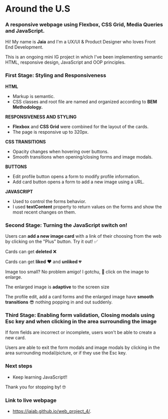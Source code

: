 # Around the U.S
### A responsive webpage using **Flexbox**,  **CSS Grid**,  **Media Queries** and JavaScript.

Hi! My name is **Jaia** and I'm a UX/UI & Product Designer who loves Front End Development.

This is an ongoing mini IG project in which I've been implementing semantic HTML, responsive design, JavaScript and OOP principles.

### First Stage: Styling and Responsiveness

**HTML**
- Markup is semantic. 
- CSS classes and root file are named and organized according to **BEM Methodology.**

**RESPONSIVENESS AND STYLING**
- **Flexbox** and **CSS Grid** were combined for the layout of the cards.
- The page is responsive up to 320px.

**CSS TRANSITIONS**
- Opacity changes when hovering over buttons.
- Smooth transitions when opening/closing forms and image modals.

**BUTTONS** 
- Edit profile button opens a form to modify profile information.
- Add card button opens a form to add a new image using a URL.

**JAVASCRIPT**
- Used to control the forms behavior.
- I used **textContent** property to return values on the forms and show the most recent changes on them.

### Second Stage: Turning the JavaScript switch on!
Users can **add a new image card** with a link of their choosing from the web by clicking on the "Plus" button. Try it out! :white_check_mark:

Cards can get **deleted** :x: 

Cards can get **liked** :heart: and **unliked** :broken_heart:

Image too small? No problem amigo! I gotchu, :raised_hands: click on the image to enlarge. 

The enlarged image is **adaptive** to the screen size

The profile edit, add a card forms and the enlarged image have **smooth transitions** :sunglasses: nothing popping in and out suddenly.

### Third Stage: Enabling form validation, Closing modals using Esc key and when clicking in the area surrounding the image
If form fields are incorrect or incomplete, users won't be able to create a new card.

Users are able to exit the form modals and image modals by clicking in the area surrounding modal/picture, or if they use the Esc key. 


### Next steps
* Keep learning JavaScript!!

Thank you for stopping by! :nerd_face:

### Link to live webpage
*  https://jaiab.github.io/web_project_4/.
